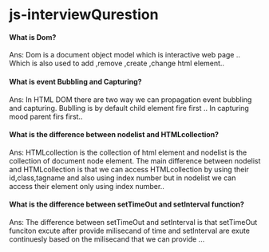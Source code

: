 # js-interviewQurestion


#### What is Dom?
  Ans: Dom is a document object model which is interactive web page .. Which is also used to add ,remove ,create ,change html element..
#### What is event Bubbling  and Capturing?
  Ans: In HTML DOM there are two way we can propagation event bubbling and capturing.
  Bublling is by default child element fire first .. In capturing mood parent firs first..
#### What is the difference between nodelist and HTMLcollection?
  Ans: HTMLcollection is the collection of html element and nodelist is the collection of document node element.
  The main difference between nodelist and HTMLcollection is that we can access HTMLcollection by using their id,class,tagname and also using index number but in nodelist we     can access their element only using index number..
#### What is the difference between setTimeOut and setInterval function?
  Ans: The difference between setTimeOut and setInterval is that setTimeOut funciton excute after provide milisecand of time and setInterval are exute continuesly based on the   milisecand that we can provide ...
